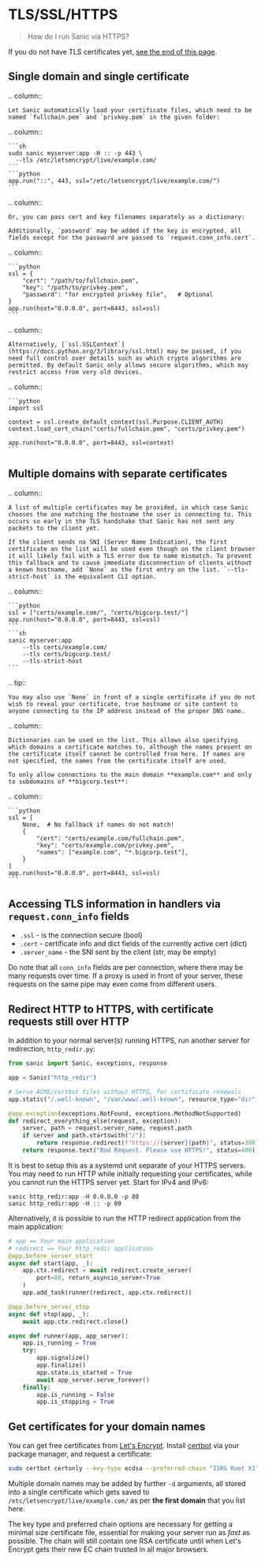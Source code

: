 # TLS/SSL/HTTPS

> How do I run Sanic via HTTPS? 

If you do not have TLS certificates yet, [see the end of this page](./tls.md#get-certificates-for-your-domain-names).

## Single domain and single certificate

.. column::

    Let Sanic automatically load your certificate files, which need to be named `fullchain.pem` and `privkey.pem` in the given folder:

.. column::

    ```sh
    sudo sanic myserver:app -H :: -p 443 \
      --tls /etc/letsencrypt/live/example.com/
    ```
    ```python
    app.run("::", 443, ssl="/etc/letsencrypt/live/example.com/")
    ```


.. column::

    Or, you can pass cert and key filenames separately as a dictionary:

    Additionally, `password` may be added if the key is encrypted, all fields except for the password are passed to `request.conn_info.cert`.

.. column::

    ```python
    ssl = {
        "cert": "/path/to/fullchain.pem",
        "key": "/path/to/privkey.pem",
        "password": "for encrypted privkey file",   # Optional
    }
    app.run(host="0.0.0.0", port=8443, ssl=ssl)
    ```


.. column::

    Alternatively, [`ssl.SSLContext`](https://docs.python.org/3/library/ssl.html) may be passed, if you need full control over details such as which crypto algorithms are permitted. By default Sanic only allows secure algorithms, which may restrict access from very old devices.

.. column::

    ```python
    import ssl

    context = ssl.create_default_context(ssl.Purpose.CLIENT_AUTH)
    context.load_cert_chain("certs/fullchain.pem", "certs/privkey.pem")

    app.run(host="0.0.0.0", port=8443, ssl=context)
    ```


## Multiple domains with separate certificates

.. column::

    A list of multiple certificates may be provided, in which case Sanic chooses the one matching the hostname the user is connecting to. This occurs so early in the TLS handshake that Sanic has not sent any packets to the client yet.

    If the client sends no SNI (Server Name Indication), the first certificate on the list will be used even though on the client browser it will likely fail with a TLS error due to name mismatch. To prevent this fallback and to cause immediate disconnection of clients without a known hostname, add `None` as the first entry on the list. `--tls-strict-host` is the equivalent CLI option.

.. column::

    ```python
    ssl = ["certs/example.com/", "certs/bigcorp.test/"]
    app.run(host="0.0.0.0", port=8443, ssl=ssl)
    ```
    ```sh
    sanic myserver:app
        --tls certs/example.com/
        --tls certs/bigcorp.test/
        --tls-strict-host
    ```

.. tip:: 

    You may also use `None` in front of a single certificate if you do not wish to reveal your certificate, true hostname or site content to anyone connecting to the IP address instead of the proper DNS name.

.. column::

    Dictionaries can be used on the list. This allows also specifying which domains a certificate matches to, although the names present on the certificate itself cannot be controlled from here. If names are not specified, the names from the certificate itself are used.

    To only allow connections to the main domain **example.com** and only to subdomains of **bigcorp.test**:

.. column::

    ```python
    ssl = [
        None,  # No fallback if names do not match!
        {
            "cert": "certs/example.com/fullchain.pem",
            "key": "certs/example.com/privkey.pem",
            "names": ["example.com", "*.bigcorp.test"],
        }
    ]
    app.run(host="0.0.0.0", port=8443, ssl=ssl)
    ```

## Accessing TLS information in handlers via `request.conn_info` fields

* `.ssl` - is the connection secure (bool)
* `.cert` - certificate info and dict fields of the currently active cert (dict)
* `.server_name` - the SNI sent by the client (str, may be empty)

Do note that all `conn_info` fields are per connection, where there may be many requests over time. If a proxy is used in front of your server, these requests on the same pipe may even come from different users.

## Redirect HTTP to HTTPS, with certificate requests still over HTTP

In addition to your normal server(s) running HTTPS, run another server for redirection, `http_redir.py`:

```python
from sanic import Sanic, exceptions, response

app = Sanic("http_redir")

# Serve ACME/certbot files without HTTPS, for certificate renewals
app.static("/.well-known", "/var/www/.well-known", resource_type="dir")

@app.exception(exceptions.NotFound, exceptions.MethodNotSupported)
def redirect_everything_else(request, exception):
    server, path = request.server_name, request.path
    if server and path.startswith("/"):
        return response.redirect(f"https://{server}{path}", status=308)
    return response.text("Bad Request. Please use HTTPS!", status=400)
```

It is best to setup this as a systemd unit separate of your HTTPS servers. You may need to run HTTP while initially requesting your certificates, while you cannot run the HTTPS server yet. Start for IPv4 and IPv6:

```
sanic http_redir:app -H 0.0.0.0 -p 80
sanic http_redir:app -H :: -p 80
```

Alternatively, it is possible to run the HTTP redirect application from the main application:

```python
# app == Your main application
# redirect == Your http_redir application
@app.before_server_start
async def start(app, _):
    app.ctx.redirect = await redirect.create_server(
        port=80, return_asyncio_server=True
    )
    app.add_task(runner(redirect, app.ctx.redirect))

@app.before_server_stop
async def stop(app, _):
    await app.ctx.redirect.close()

async def runner(app, app_server):
    app.is_running = True
    try:
        app.signalize()
        app.finalize()
        app.state.is_started = True
        await app_server.serve_forever()
    finally:
        app.is_running = False
        app.is_stopping = True
```

## Get certificates for your domain names

You can get free certificates from [Let's Encrypt](https://letsencrypt.org/). Install [certbot](https://certbot.eff.org/) via your package manager, and request a certificate:

```sh
sudo certbot certonly --key-type ecdsa --preferred-chain "ISRG Root X1" -d example.com -d www.example.com
```

Multiple domain names may be added by further `-d` arguments, all stored into a single certificate which gets saved to `/etc/letsencrypt/live/example.com/` as per **the first domain** that you list here.

The key type and preferred chain options are necessary for getting a minimal size certificate file, essential for making your server run as *fast* as possible. The chain will still contain one RSA certificate until when Let's Encrypt gets their new EC chain trusted in all major browsers.
